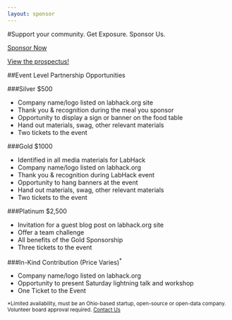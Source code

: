 ```yaml
---
layout: sponsor 
---
```

#Support your community. Get Exposure. Sponsor Us.

<a class="btn btn-lg btn-info" href="https://secure.codeforamerica.org/page/contribute/default?custom1=Please%20send%20to%20Code%20for%20Dayton">Sponsor Now</a>

<a href="https://docs.google.com/document/d/1GGCt2uhz2C4kJhxL69wfp6naPVnKugxb0USnoA_A8HQ/edit?usp=sharing">View the prospectus!</a>

##Event Level Partnership Opportunities

###Silver $500
* Company name/logo listed on labhack.org site
* Thank you & recognition during the meal you sponsor
* Opportunity to display a sign or banner on the food table
* Hand out materials, swag, other relevant materials
* Two tickets to the event

###Gold $1000
* Identified in all media materials for LabHack
* Company name/logo listed on labhack.org
* Thank you & recognition during LabHack event
* Opportunity to hang banners at the event
* Hand out materials, swag, other relevant materials
* Two tickets to the event

###Platinum $2,500
* Invitation for a guest blog post on labhack.org site
* Offer a team challenge
* All benefits of the Gold Sponsorship
* Three tickets to the event

###In-Kind Contribution (Price Varies)<sup>*</sup> 
* Company name/logo listed on labhack.org
* Opportunity to present Saturday lightning talk and workshop
* One Ticket to the Event

<small>*Limited availability, must be an Ohio-based startup, open-source or open-data company. Volunteer board approval required. <a href="/contact">Contact Us</a></small>
